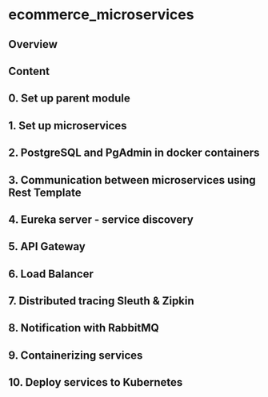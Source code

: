 ﻿# ecommerce_microservices

## Overview

## Content

## 0. Set up parent module

## 1. Set up microservices

## 2. PostgreSQL and PgAdmin in docker containers

## 3. Communication between microservices using Rest Template

## 4. Eureka server - service discovery

## 5. API Gateway

## 6. Load Balancer

## 7. Distributed tracing Sleuth & Zipkin

## 8. Notification with RabbitMQ

## 9. Containerizing services

## 10. Deploy services to Kubernetes
